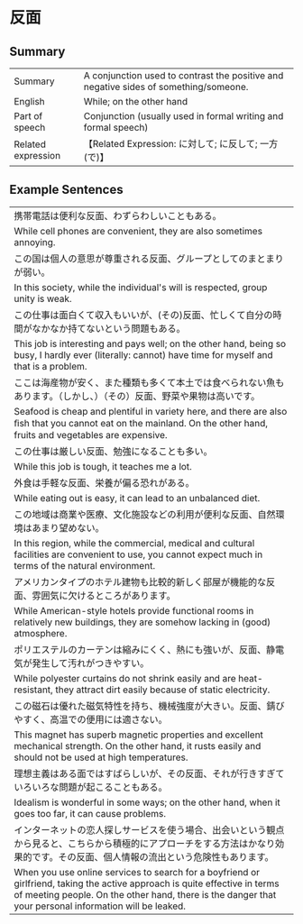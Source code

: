 # 反面

## Summary

<table><tr>   <td>Summary</td>   <td>A conjunction used to contrast the positive and negative sides of something/someone.</td></tr><tr>   <td>English</td>   <td>While; on the other hand</td></tr><tr>   <td>Part of speech</td>   <td>Conjunction (usually used in formal writing and formal speech)</td></tr><tr>   <td>Related expression</td>   <td>【Related Expression: に対して; に反して; 一方(で)】</td></tr></table>

## Example Sentences

<table><tr><td>携帯電話は便利な反面、わずらわしいこともある。</td></tr><tr><td>While cell phones are convenient, they are also sometimes annoying.</td></tr><tr><td>この国は個人の意思が尊重される反面、グループとしてのまとまりが弱い。</td></tr><tr><td>In this society, while the individual's will is respected, group unity is weak.</td></tr><tr><td>この仕事は面白くて収入もいいが、(その)反面、忙しくて自分の時間がなかなか持てないという問題もある。</td></tr><tr><td>This job is interesting and pays well; on the other hand, being so busy, I hardly ever (literally: cannot) have time for myself and that is a problem.</td></tr><tr><td>ここは海産物が安く、また種類も多くて本土では食べられない魚もあります。（しかし、）（その）反面、野菜や果物は高いです。</td></tr><tr><td>Seafood is cheap and plentiful in variety here, and there are also ﬁsh that you cannot eat on the mainland. On the other hand, fruits and vegetables are expensive.</td></tr><tr><td>この仕事は厳しい反面、勉強になることも多い。</td></tr><tr><td>While this job is tough, it teaches me a lot.</td></tr><tr><td>外食は手軽な反面、栄養が偏る恐れがある。</td></tr><tr><td>While eating out is easy, it can lead to an unbalanced diet.</td></tr><tr><td>この地域は商業や医療、文化施設などの利用が便利な反面、自然環境はあまり望めない。</td></tr><tr><td>In this region, while the commercial, medical and cultural facilities are convenient to use, you cannot expect much in terms of the natural environment.</td></tr><tr><td>アメリカンタイプのホテル建物も比較的新しく部屋が機能的な反面、雰囲気に欠けるところがあります。</td></tr><tr><td>While American-style hotels provide functional rooms in relatively new buildings, they are somehow lacking in (good) atmosphere.</td></tr><tr><td>ポリエステルのカーテンは縮みにくく、熱にも強いが、反面、静電気が発生して汚れがつきやすい。</td></tr><tr><td>While polyester curtains do not shrink easily and are heat-resistant, they attract dirt easily because of static electricity.</td></tr><tr><td>この磁石は優れた磁気特性を持ち、機械強度が大きい。反面、錆びやすく、高温での便用には適さない。</td></tr><tr><td>This magnet has superb magnetic properties and excellent mechanical strength. On the other hand, it rusts easily and should not be used at high temperatures.</td></tr><tr><td>理想主義はある面ではすばらしいが、その反面、それが行きすぎていろいろな問題が起こることもある。</td></tr><tr><td>Idealism is wonderful in some ways; on the other hand, when it goes too far, it can cause problems.</td></tr><tr><td>インターネットの恋人探しサービスを使う場合、出会いという観点から見ると、こちらから積極的にアプローチをする方法はかなり効果的です。その反面、個人情報の流出という危険性もあります。</td></tr><tr><td>When you use online services to search for a boyfriend or girlfriend, taking the active approach is quite effective in terms of meeting people. On the other hand, there is the danger that your personal information will be leaked.</td></tr></table>

